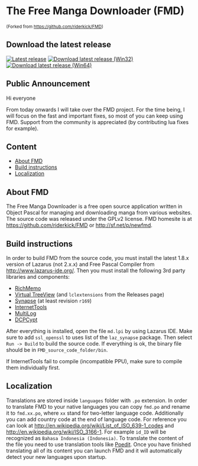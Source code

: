 # The Free Manga Downloader (FMD)

<sup>(Forked from https://github.com/riderkick/FMD)</sup>

## Download the latest release

[![Latest release](https://img.shields.io/github/release/fmd-project-team/FMD.svg)](https://github.com/fmd-project-team/FMD/releases/latest) [![Download latest release (Win32)](https://img.shields.io/github/downloads/fmd-project-team/FMD/latest/fmd_0.9.161.0.7z.svg?label=Win32)](https://github.com/fmd-project-team/FMD/releases/download/0.9.161.0/fmd_0.9.161.0.7z) [![Download latest release (Win64)](https://img.shields.io/github/downloads/fmd-project-team/FMD/latest/fmd_0.9.161.0_Win64.7z.svg?label=Win64)](https://github.com/fmd-project-team/FMD/releases/download/0.9.161.0/fmd_0.9.161.0_Win64.7z)

## Public Announcement

Hi everyone

From today onwards I will take over the FMD project. For the time being, I will focus on the fast and important fixes, so most of you can keep using FMD. Support from the community is appreciated (by contributing lua fixes for example).


## Content

- [About FMD](#about-fmd)
- [Build instructions](#build-instructions)
- [Localization](#localization)

## About FMD

The Free Manga Downloader is a free open source application written in Object Pascal for managing and downloading manga from various websites. The source code was released under the GPLv2 license. FMD homesite is at https://github.com/riderkick/FMD or http://sf.net/p/newfmd.

## Build instructions

In order to build FMD from the source code, you must install the latest 1.8.x version of Lazarus (not 2.x.x) and Free Pascal Compiler from http://www.lazarus-ide.org/. Then you must install the following 3rd party libraries and components:

 - [RichMemo](https://sourceforge.net/p/lazarus-ccr/svn/HEAD/tree/components/richmemo/)
 - [Virtual TreeView](https://github.com/blikblum/VirtualTreeView-Lazarus/tree/lazarus-v4) (and `lclextensions` from the Releases page)
 - [Synapse](https://sourceforge.net/p/synalist/code/HEAD/tree/trunk/) (at least revision `r169`)
 - [InternetTools](https://github.com/benibela/internettools) 
 - [MultiLog](https://github.com/blikblum/multilog)
 - [DCPCypt](https://sourceforge.net/projects/lazarus-ccr/)

After everything is installed, open the file `md.lpi` by using Lazarus IDE. Make sure to add `ssl_openssl` to uses list of the `laz_synapse` package.
Then select `Run -> Build` to build the source code. If everything is ok, the binary file should be in `FMD_source_code_folder/bin`.

If InternetTools fail to compile (incompatible PPU), make sure to compile them individually first.

## Localization

Translations are stored inside `languages` folder with `.po` extension. In order to translate FMD to your native languages you can copy `fmd.po` and rename it to `fmd.xx.po`, where `xx` stand for two-letter language code. Additionally you can add country code at the end of language code. For reference you can look at http://en.wikipedia.org/wiki/List_of_ISO_639-1_codes and http://en.wikipedia.org/wiki/ISO_3166-1. For example `id_ID` will be recognized as `Bahasa Indonesia (Indonesia)`. To translate the content of the file you need to use translation tools like [Poedit](https://poedit.net). Once you have finished translating all of its content you can launch FMD and it will automatically detect your new languages upon startup.
